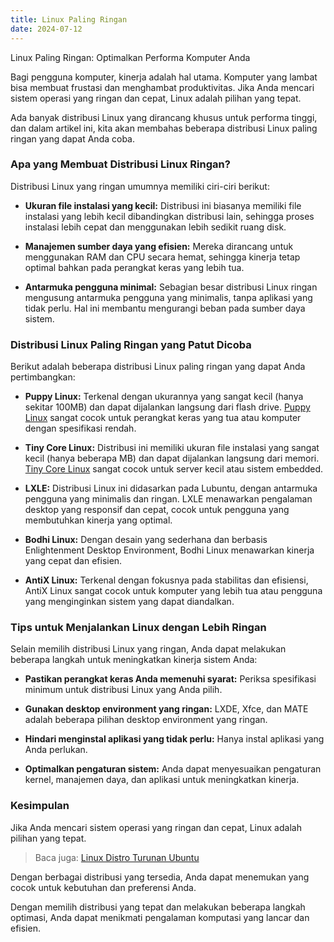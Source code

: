 ```yaml
---
title: Linux Paling Ringan
date: 2024-07-12
---
```


Linux Paling Ringan: Optimalkan Performa Komputer Anda

Bagi pengguna komputer, kinerja adalah hal utama.  Komputer yang lambat bisa membuat frustasi dan menghambat produktivitas.  Jika Anda mencari sistem operasi yang ringan dan cepat, Linux adalah pilihan yang tepat.  
<!-- excerpt -->

<!-- ![Linux PC](./linux.jpg) -->

Ada banyak distribusi Linux yang dirancang khusus untuk performa tinggi, dan dalam artikel ini, kita akan membahas beberapa distribusi Linux paling ringan yang dapat Anda coba.

### Apa yang Membuat Distribusi Linux Ringan?

Distribusi Linux yang ringan umumnya memiliki ciri-ciri berikut:

* **Ukuran file instalasi yang kecil:** Distribusi ini biasanya memiliki file instalasi yang lebih kecil dibandingkan distribusi lain, sehingga proses instalasi lebih cepat dan menggunakan lebih sedikit ruang disk.

* **Manajemen sumber daya yang efisien:** Mereka dirancang untuk menggunakan RAM dan CPU secara hemat, sehingga kinerja tetap optimal bahkan pada perangkat keras yang lebih tua.

* **Antarmuka pengguna minimal:** Sebagian besar distribusi Linux ringan mengusung antarmuka pengguna yang minimalis, tanpa aplikasi yang tidak perlu. Hal ini membantu mengurangi beban pada sumber daya sistem.

### Distribusi Linux Paling Ringan yang Patut Dicoba

Berikut adalah beberapa distribusi Linux paling ringan yang dapat Anda pertimbangkan:

* **Puppy Linux:**  Terkenal dengan ukurannya yang sangat kecil (hanya sekitar 100MB) dan dapat dijalankan langsung dari flash drive. [Puppy Linux](https://puppylinux-woof-ce.github.io/) sangat cocok untuk perangkat keras yang tua atau komputer dengan spesifikasi rendah.

* **Tiny Core Linux:**  Distribusi ini memiliki ukuran file instalasi yang sangat kecil (hanya beberapa MB) dan dapat dijalankan langsung dari memori.  [Tiny Core Linux](http://tinycorelinux.net/) sangat cocok untuk server kecil atau sistem embedded.

* **LXLE:**  Distribusi Linux ini didasarkan pada Lubuntu, dengan antarmuka pengguna yang minimalis dan ringan. LXLE menawarkan pengalaman desktop yang responsif dan cepat, cocok untuk pengguna yang membutuhkan kinerja yang optimal.

* **Bodhi Linux:**  Dengan desain yang sederhana dan berbasis Enlightenment Desktop Environment, Bodhi Linux menawarkan kinerja yang cepat dan efisien.

* **AntiX Linux:**  Terkenal dengan fokusnya pada stabilitas dan efisiensi, AntiX Linux sangat cocok untuk komputer yang lebih tua atau pengguna yang menginginkan sistem yang dapat diandalkan.

###  Tips untuk Menjalankan Linux dengan Lebih Ringan

Selain memilih distribusi Linux yang ringan, Anda dapat melakukan beberapa langkah untuk meningkatkan kinerja sistem Anda:

* **Pastikan perangkat keras Anda memenuhi syarat:** Periksa spesifikasi minimum untuk distribusi Linux yang Anda pilih.

* **Gunakan desktop environment yang ringan:**  LXDE, Xfce, dan MATE adalah beberapa pilihan desktop environment yang ringan.

* **Hindari menginstal aplikasi yang tidak perlu:**  Hanya instal aplikasi yang Anda perlukan.

* **Optimalkan pengaturan sistem:**  Anda dapat menyesuaikan pengaturan kernel, manajemen daya, dan aplikasi untuk meningkatkan kinerja.

###  Kesimpulan

Jika Anda mencari sistem operasi yang ringan dan cepat, Linux adalah pilihan yang tepat.  

> Baca juga: [Linux Distro Turunan Ubuntu](https://maukode.com/blog/linux-distro-turunan-ubuntu)

Dengan berbagai distribusi yang tersedia, Anda dapat menemukan yang cocok untuk kebutuhan dan preferensi Anda. 

Dengan memilih distribusi yang tepat dan melakukan beberapa langkah optimasi, Anda dapat menikmati pengalaman komputasi yang lancar dan efisien.
